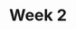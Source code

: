 ---
title: Week 2
days:
  - date: 2019-09-02
    events:
      "**Lab**{: .label } No lab this week":
  - date: 2019-09-03
    events:
      "Probability and Data Design I":
  - date: 2019-09-04
    events:
      "**Discussion**{: .label } Discussion 2":
      "Homework 1 due":
  - date: 2019-09-05
    events:
      "Probability and Data Design II":
---